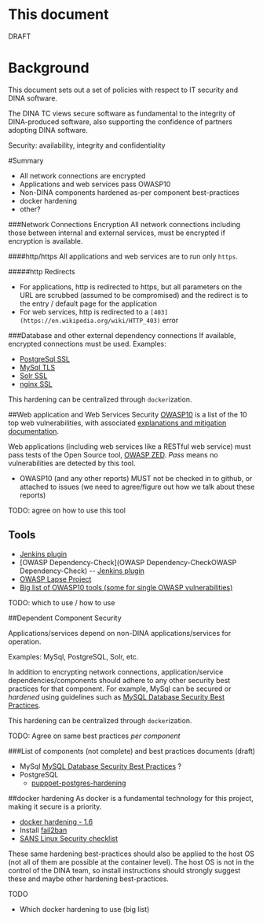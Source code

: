 This document
=============

DRAFT


Background
=============
This document sets out a set of policies with respect to IT security and DINA software.

The DINA TC views secure software as fundamental to the integrity of DINA-produced software, also supporting the confidence of partners adopting DINA software.

Security: availability, integrity and confidentiality


#Summary
* All network connections are encrypted
* Applications and web services pass OWASP10
* Non-DINA components hardened as-per component best-practices
* docker hardening
* other?

###Network Connections Encryption
All network connections including those between internal and external services, must be encrypted if encryption is available.

####http/https
All applications and web services are to run only `https`.

#####http Redirects
* For applications, http is redirected to https, but all parameters on the URL are scrubbed (assumed to be compromised) and the redirect is to the entry / default page for the application
* For web services, http is redirected to a `[403](https://en.wikipedia.org/wiki/HTTP_403)` error

###Database and other external dependency connections
If available, encrypted connections must be used.
Examples:
* [PostgreSql SSL](https://www.postgresql.org/docs/current/static/libpq-ssl.html)
* [MySql TLS](http://dev.mysql.com/doc/refman/5.7/en/secure-connections.html)
* [Solr SSL](https://cwiki.apache.org/confluence/display/solr/Enabling+SSL)
* [nginx SSL](https://www.digitalocean.com/community/tutorials/how-to-secure-nginx-with-let-s-encrypt-on-ubuntu-16-04)

This hardening can be centralized through `docker`ization.

##Web application and Web Services Security
[OWASP10](https://www.owasp.org/index.php/Main_Page) is a list of the 10 top web vulnerabilities, with associated [explanations and mitigation documentation](https://www.owasp.org/index.php/Top_10_2013-Top_10).

Web applications (including web services like a RESTful web service) must pass tests of the Open Source tool, [OWASP ZED](https://www.owasp.org/index.php/OWASP_Zed_Attack_Proxy_Project).
*Pass* means no vulnerabilities are detected by this tool.

* OWASP10 (and any other reports) MUST not be checked in to github, or attached to issues (we need to agree/figure out how we talk about these reports)


TODO: agree on how to use this tool

Tools
----------------------
* [Jenkins plugin](https://wiki.jenkins-ci.org/display/JENKINS/Zapper+Plugin)
* [OWASP Dependency-Check](OWASP Dependency-CheckOWASP Dependency-Check) -- [Jenkins plugin](https://wiki.jenkins-ci.org/display/JENKINS/OWASP+Dependency-Check+Plugin)
* [OWASP Lapse Project](https://www.owasp.org/index.php/OWASP_LAPSE_Project)
* [Big list of OWASP10 tools (some for single OWASP vulnerabilities)](https://www.owasp.org/index.php/Appendix_A:_Testing_Tools)

TODO: which to use / how to use


##Dependent Component Security

Applications/services depend on non-DINA applications/services for operation.

Examples: MySql, PostgreSQL, Solr, etc.

In addition to encrypting network connections, application/service dependencies/components should adhere to any other security best practices for that component.
For example, MySql can be secured or *hardened* using guidelines such as [MySQL Database Security Best Practices](http://www.greensql.com/content/mysql-security-best-practices-hardening-mysql-tips).

This hardening can be centralized through `docker`ization.

TODO: Agree on same best practices *per component*



###List of components (not complete) and best practices documents (draft)
* MySql [MySQL Database Security Best Practices](http://www.greensql.com/content/mysql-security-best-practices-hardening-mysql-tips) ?
* PostgreSQL
  * [pupppet-postgres-hardening](https://github.com/dev-sec/puppet-postgres-hardening)


##docker hardening
As docker is a fundamental technology for this project, making it secure is a priority.
* [docker hardening - 1.6](https://benchmarks.cisecurity.org/tools2/docker/CIS_Docker_1.6_Benchmark_v1.0.0.pdf)
* Install [fail2ban](http://www.fail2ban.org/)
* [SANS Linux Security checklist](https://www.sans.org/media/score/checklists/linuxchecklist.pdf)

These same hardening best-practices should also be applied to the host OS (not all of them are possible at the container level).
The host OS is not in the control of the DINA team, so install instructions should strongly suggest these and maybe other hardening best-practices.



TODO
* Which docker hardening to use (big list)











